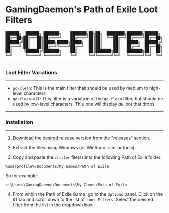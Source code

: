 # GamingDaemon's Path of Exile Loot Filters

```
██████╗  ██████╗ ███████╗    ███████╗██╗██╗  ████████╗███████╗██████╗ 
██╔══██╗██╔═══██╗██╔════╝    ██╔════╝██║██║  ╚══██╔══╝██╔════╝██╔══██╗
██████╔╝██║   ██║█████╗█████╗█████╗  ██║██║     ██║   █████╗  ██████╔╝
██╔═══╝ ██║   ██║██╔══╝╚════╝██╔══╝  ██║██║     ██║   ██╔══╝  ██╔══██╗
██║     ╚██████╔╝███████╗    ██║     ██║███████╗██║   ███████╗██║  ██║
╚═╝      ╚═════╝ ╚══════╝    ╚═╝     ╚═╝╚══════╝╚═╝   ╚══════╝╚═╝  ╚═╝
```

--------------------------

### Loot Filter Variations

--------------------------

* `gd-clean`: This is the main filter that should be used by medium to high-level characters
* `gd-clean-all`: This filter is a variation of the `gd-clean` filter, but should be used by low-level characters. This one will display *all* loot that drops.

--------------------------

### Installation

--------------------------

1. Download the desired release version from the "releases" section.

2. Extract the files using Windows (or WinRar or similar tools).

3. Copy and paste the `.filter` file(s) into the following Path of Exile folder:

```
%userprofile%/Documents/My Games/Path of Exile
```

So for example:

```
c:\Users\GamingDaemon\Documents\My Games\Path of Exile
```

4. From within the Path of Exile Game, go to the `Options` panel. Click on the `UI` tab and scroll down to the list of `Loot Filters`. Select the deisred filter from the list in the dropdown box.

